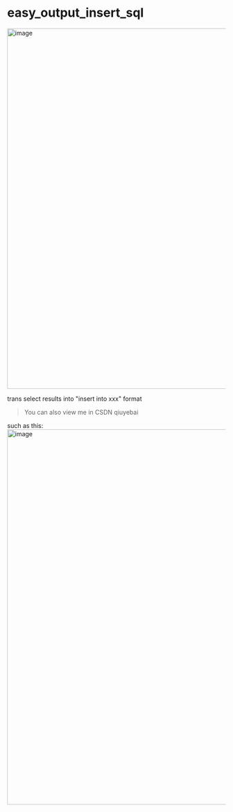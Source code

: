 # easy_output_insert_sql
<img width="829" alt="image" src="https://github.com/user-attachments/assets/71339af4-53f4-4d7a-be78-138e018d7088">


trans select results into "insert into xxx" format

> You can also view me in CSDN qiuyebai

such as this:
<img width="863" alt="image" src="https://github.com/user-attachments/assets/7ec9f504-58a3-4ce9-a3c1-6e3134ce4df6">




